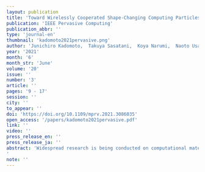 ```yaml
---
layout: publication
title: 'Toward Wirelessly Cooperated Shape-Changing Computing Particles'
publication: 'IEEE Pervasive Computing'
publication_abbr: ''
type: 'journal-en'
thumbnail: 'kadomoto2021pervasive.png'
author: 'Junichiro Kadomoto,  Takuya Sasatani,  Koya Narumi,  Naoto Usami,  Hidetsugu Irie,  Shuichi Sakai,  and Yoshihiro Kawahara'
year: '2021'
month: '6'
month_str: 'June'
volume: '20'
issue: ''
number: '3'
article: ''
pages: '9 - 17'
session: ''
city: ''
to_appear: ''
doi: 'https://doi.org/10.1109/mprv.2021.3086035'
open_access: '/papers/kadomoto2021pervasive.pdf'
link: ''
video: ''
press_release_en: ''
press_release_ja: ''
abstract: 'Widespread research is being conducted on computational materials. The challenge for the realization of computational materials is how to weave computers into everyday objects consisting of various shapes and form factors. One idea to achieve this vision is to build physical computational particles that can cooperatively communicate among others and, thereby, change the whole shape like clay. Wireless communication and power transfer are keys to making such computing particles happen. Thus, we introduce an approach to embody these particles using multiple tiny IC chips, which wirelessly cooperate with each other. This article shows the current state-of-the-art wireless communication and power transfer technologies integrated into IC chips to achieve fine-grained shape deformation of computers. Moreover, this article also presents recent trends and future directions in shape-changing human–computer interfaces research.'
note: ''
---
```

